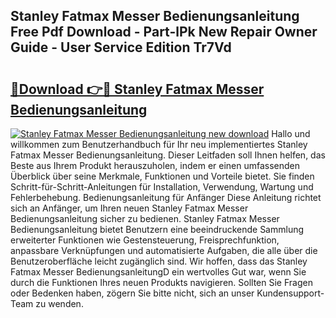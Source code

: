 ## Stanley Fatmax Messer Bedienungsanleitung Free Pdf Download - Part-lPk New Repair Owner Guide - User Service Edition Tr7Vd

# <h2><a href="http://df5q2qi.blite.top/?on=Stanley+Fatmax+Messer+Bedienungsanleitung">🔗Download 👉🔴 Stanley Fatmax Messer Bedienungsanleitung</a></h2>

[![Stanley Fatmax Messer Bedienungsanleitung new download](https://i.imgur.com/lujVjoI.png)](http://df5q2qi.blite.top/?on=Stanley+Fatmax+Messer+Bedienungsanleitung)
Hallo und willkommen zum Benutzerhandbuch für Ihr neu implementiertes Stanley Fatmax Messer Bedienungsanleitung. Dieser Leitfaden soll Ihnen helfen, das Beste aus Ihrem Produkt herauszuholen, indem er einen umfassenden Überblick über seine Merkmale, Funktionen und Vorteile bietet. Sie finden Schritt-für-Schritt-Anleitungen für Installation, Verwendung, Wartung und Fehlerbehebung. Bedienungsanleitung für Anfänger Diese Anleitung richtet sich an Anfänger, um Ihren neuen Stanley Fatmax Messer Bedienungsanleitung sicher zu bedienen. Stanley Fatmax Messer Bedienungsanleitung bietet Benutzern eine beeindruckende Sammlung erweiterter Funktionen wie Gestensteuerung, Freisprechfunktion, anpassbare Verknüpfungen und automatisierte Aufgaben, die alle über die Benutzeroberfläche leicht zugänglich sind. Wir hoffen, dass das Stanley Fatmax Messer BedienungsanleitungD ein wertvolles Gut war, wenn Sie durch die Funktionen Ihres neuen Produkts navigieren. Sollten Sie Fragen oder Bedenken haben, zögern Sie bitte nicht, sich an unser Kundensupport-Team zu wenden.
